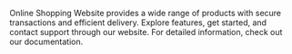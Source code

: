 Online Shopping Website provides a wide range of products with secure transactions and efficient delivery. 
Explore features, get started, and contact support through our website. 
For detailed information, check out our documentation.


